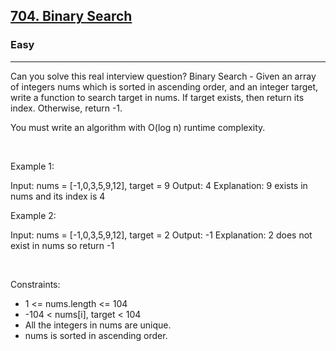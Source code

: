 <h2><a href="https://leetcode.com/problems/binary-search/">704. Binary Search</a></h2><h3>Easy</h3><hr>Can you solve this real interview question? Binary Search - Given an array of integers nums which is sorted in ascending order, and an integer target, write a function to search target in nums. If target exists, then return its index. Otherwise, return -1.

You must write an algorithm with O(log n) runtime complexity.

 

Example 1:


Input: nums = [-1,0,3,5,9,12], target = 9
Output: 4
Explanation: 9 exists in nums and its index is 4


Example 2:


Input: nums = [-1,0,3,5,9,12], target = 2
Output: -1
Explanation: 2 does not exist in nums so return -1


 

Constraints:

 * 1 <= nums.length <= 104
 * -104 < nums[i], target < 104
 * All the integers in nums are unique.
 * nums is sorted in ascending order.